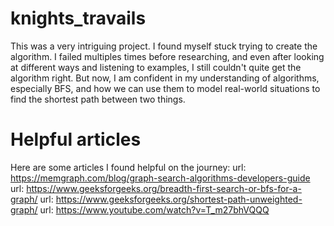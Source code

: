 # knights_travails
This was a very intriguing project. I found myself stuck trying to create the algorithm. I failed multiples times before researching, and even after looking at different ways and listening to examples, I still couldn't quite get the algorithm right. But now, I am confident in my understanding of algorithms, especially BFS, and how we can use them to model real-world situations to find the shortest path between two things.

# Helpful articles
Here are some articles I found helpful on the journey:
url: https://memgraph.com/blog/graph-search-algorithms-developers-guide
url: https://www.geeksforgeeks.org/breadth-first-search-or-bfs-for-a-graph/
url: https://www.geeksforgeeks.org/shortest-path-unweighted-graph/
url: https://www.youtube.com/watch?v=T_m27bhVQQQ
